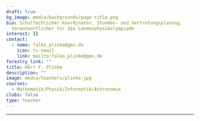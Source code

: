 ```yaml
---
draft: true
bg_image: media/backgrounds/page-title.png
bio: Schulfachlicher Koordinator, Stunden- und Vertretungsplanung,
  Verantwortlicher für die Landesphysikolympiade
interest: []
contact:
  - name: falko_plinke@gmx.de
    icon: ti-email
    link: mailto:falko_plinke@gmx.de
forestry_link: ""
title: Herr F. Plinke
description: ""
image: media/teachers/plinke.jpg
courses:
  - Mathematik/Physik/Informatik/Astronomie
clubs: false
type: teacher
---
```

** **
